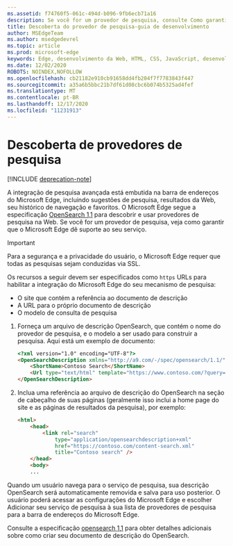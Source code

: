 ```yaml
---
ms.assetid: f74760f5-061c-494d-b096-9fb6ecb71a16
description: Se você for um provedor de pesquisa, consulte Como garantir que o Microsoft Edge dê suporte ao seu serviço.
title: Descoberta do provedor de pesquisa-guia de desenvolvimento
author: MSEdgeTeam
ms.author: msedgedevrel
ms.topic: article
ms.prod: microsoft-edge
keywords: Edge, desenvolvimento da Web, HTML, CSS, JavaScript, desenvolvedor
ms.date: 12/02/2020
ROBOTS: NOINDEX,NOFOLLOW
ms.openlocfilehash: cb21182e910cb91658dd4fb204f7f7783843f447
ms.sourcegitcommit: a35a6b5bbc21b7df61d08cbc6b074b5325ad4fef
ms.translationtype: MT
ms.contentlocale: pt-BR
ms.lasthandoff: 12/17/2020
ms.locfileid: "11231913"
---
```

# Descoberta de provedores de pesquisa  

[!INCLUDE [deprecation-note](../../includes/legacy-edge-note.md)]  

A integração de pesquisa avançada está embutida na barra de endereços do Microsoft Edge, incluindo sugestões de pesquisa, resultados da Web, seu histórico de navegação e favoritos.  O Microsoft Edge segue a especificação [OpenSearch 1,1](https://github.com/dewitt/opensearch/blob/master/opensearch-1-1-draft-6.md) para descobrir e usar provedores de pesquisa na Web.  Se você for um provedor de pesquisa, veja como garantir que o Microsoft Edge dê suporte ao seu serviço.  

> [!IMPORTANT]
> Para a segurança e a privacidade do usuário, o Microsoft Edge requer que todas as pesquisas sejam conduzidas via SSL.  

Os recursos a seguir devem ser especificados como `https` URLs para habilitar a integração do Microsoft Edge do seu mecanismo de pesquisa:  

*   O site que contém a referência ao documento de descrição  
*   A URL para o próprio documento de descrição  
*   O modelo de consulta de pesquisa  
    
1.  Forneça um arquivo de descrição OpenSearch, que contém o nome do provedor de pesquisa, e o modelo a ser usado para construir a pesquisa.  Aqui está um exemplo de documento:  
    
    ```html
    <?xml version="1.0" encoding="UTF-8"?> 
    <OpenSearchDescription xmlns="http://a9.com/-/spec/opensearch/1.1/">
        <ShortName>Contoso Search</ShortName>
        <Url type="text/html" template="https://www.contoso.com/?query={searchTerms}"/> 
    </OpenSearchDescription>
    ```  
    
1.  Inclua uma referência ao arquivo de descrição do OpenSearch na seção de cabeçalho de suas páginas (geralmente isso inclui a home page do site e as páginas de resultados da pesquisa), por exemplo:  
    
    ```html
    <html>
        <head>
            <link rel="search" 
                type="application/opensearchdescription+xml"  
                href="https://contoso.com/content-search.xml" 
                title="Contoso search" /> 
        </head> 
        <body> 
        ...
    ```  
    
Quando um usuário navega para o serviço de pesquisa, sua descrição OpenSearch será automaticamente removida e salva para uso posterior.  O usuário poderá acessar as configurações do Microsoft Edge e escolher Adicionar seu serviço de pesquisa à sua lista de provedores de pesquisa para a barra de endereços do Microsoft Edge.  

Consulte a especificação [opensearch 1,1](https://github.com/dewitt/opensearch/blob/master/opensearch-1-1-draft-6.md) para obter detalhes adicionais sobre como criar seu documento de descrição do OpenSearch.  
